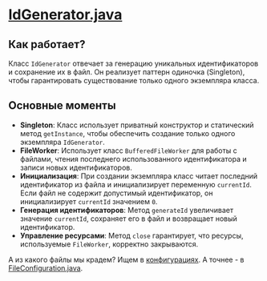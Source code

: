 # [IdGenerator.java ](IdGenerator.java) 

## Как работает?
Класс `IdGenerator` отвечает за генерацию уникальных идентификаторов и сохранение их в файл. Он реализует паттерн одиночка (Singleton), чтобы гарантировать существование только одного экземпляра класса.

## Основные моменты

- **Singleton**: Класс использует приватный конструктор и статический метод `getInstance`, чтобы обеспечить создание только одного экземпляра `IdGenerator`.
- **FileWorker**: Использует класс `BufferedFileWorker` для работы с файлами, чтения последнего использованного идентификатора и записи новых идентификаторов.
- **Инициализация**: При создании экземпляра класс читает последний идентификатор из файла и инициализирует переменную `currentId`. Если файл не содержит допустимый идентификатор, он инициализирует `currentId` значением `0`.
- **Генерация идентификаторов**: Метод `generateId` увеличивает значение `currentId`, сохраняет его в файл и возвращает новый идентификатор.
- **Управление ресурсами**: Метод `close` гарантирует, что ресурсы, используемые `FileWorker`, корректно закрываются.


А из какого файлы мы крадем? Ищем в [конфигурациях](../../configuration). А точнее - в [FileConfiguration.java](../../configuration/FileConfiguration.java).